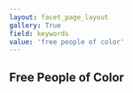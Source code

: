 ```yaml
---
layout: facet_page_layout
gallery: True
field: keywords
value: 'free people of color'
---
```


## Free People of Color

